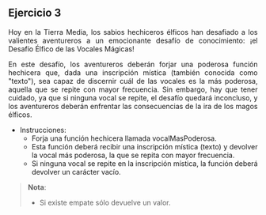 <div align="justify">

## Ejercicio 3

Hoy en la Tierra Media, los sabios hechiceros élficos han desafiado a los valientes aventureros a un emocionante desafío de conocimiento: ¡el Desafío Élfico de las Vocales Mágicas!

En este desafío, los aventureros deberán forjar una poderosa función hechicera que, dada una inscripción mística (también conocida como "texto"), sea capaz de discernir cuál de las vocales es la más poderosa, aquella que se repite con mayor frecuencia.
Sin embargo, hay que tener cuidado, ya que si ninguna vocal se repite, el desafío quedará inconcluso, y los aventureros deberán enfrentar las consecuencias de la ira de los magos élficos.

- Instrucciones:
  - Forja una función hechicera llamada vocalMasPoderosa.
  - Esta función deberá recibir una inscripción mística (texto) y devolver la vocal más poderosa, la que se repita con mayor frecuencia.
  - Si ninguna vocal se repite en la inscripción mística, la función deberá devolver un carácter vacío.

>__Nota__:
> - Si existe empate sólo devuelve un valor.

</div>